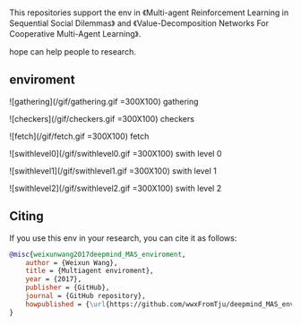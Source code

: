This repositories support the env in 《Multi-agent Reinforcement Learning in Sequential Social Dilemmas》 and 《Value-Decomposition Networks For Cooperative Multi-Agent Learning》.

hope can help people to research.


## enviroment
![gathering](/gif/gathering.gif =300X100)
gathering

![checkers](/gif/checkers.gif =300X100)
checkers

![fetch](/gif/fetch.gif =300X100)
fetch

![swithlevel0](/gif/swithlevel0.gif =300X100)
swith level 0

![swithlevel1](/gif/swithlevel1.gif =300X100)
swith level 1

![swithlevel2](/gif/swithlevel2.gif =300X100)
swith level 2



## Citing
If you use this env in your research, you can cite it as follows:
```bibtex
@misc{weixunwang2017deepmind_MAS_enviroment,
    author = {Weixun Wang},
    title = {Multiagent enviroment},
    year = {2017},
    publisher = {GitHub},
    journal = {GitHub repository},
    howpublished = {\url{https://github.com/wwxFromTju/deepmind_MAS_enviroment}},
}
```


